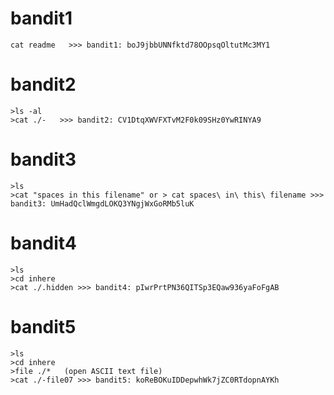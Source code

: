 # bandit1
```
cat readme   >>> bandit1: boJ9jbbUNNfktd78OOpsqOltutMc3MY1
```
# bandit2
```
>ls -al
>cat ./-   >>> bandit2: CV1DtqXWVFXTvM2F0k09SHz0YwRINYA9
```
# bandit3
```
>ls 
>cat "spaces in this filename" or > cat spaces\ in\ this\ filename >>> bandit3: UmHadQclWmgdLOKQ3YNgjWxGoRMb5luK
```
# bandit4
```
>ls 
>cd inhere
>cat ./.hidden >>> bandit4: pIwrPrtPN36QITSp3EQaw936yaFoFgAB
```
# bandit5
```
>ls 
>cd inhere
>file ./*   (open ASCII text file)
>cat ./-file07 >>> bandit5: koReBOKuIDDepwhWk7jZC0RTdopnAYKh
```
